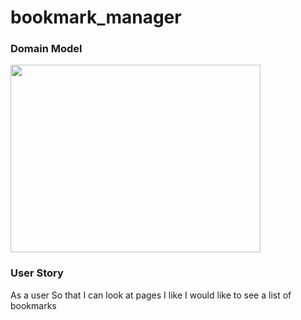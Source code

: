 # bookmark_manager


### Domain Model
<img src="https://user-images.githubusercontent.com/71288920/108722946-99cf5280-751b-11eb-9987-cfce132fef6e.png" width="400" height="300">

### User Story
As a user
So that I can look at pages I like
I would like to see a list of bookmarks
                                                                                                                                        
                                                                                                                                        
